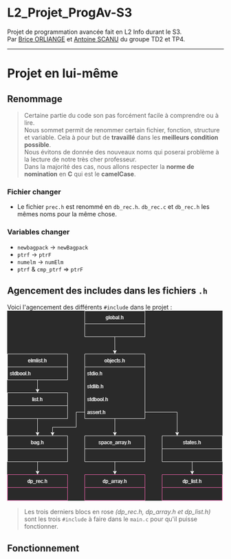 # L2_Projet_ProgAv-S3

Projet de programmation avancée fait en L2 Info durant le S3.  
Par [Brice ORLIANGE](mailto:briceorl54580@gmail.com) et [Antoine SCANU](mailto:antoine.scanu1@gmail.com) du groupe TD2 et TP4.

________________________

# Projet en lui-même

## Renommage

> Certaine partie du code son pas forcément facile à comprendre ou à lire.  
> Nous sommet permit de renommer certain fichier, fonction, structure et variable. Cela à pour but de **travaillé** dans les **meilleurs condition possible**.  
> Nous évitons de donnée des nouveaux noms qui poserai problème à la lecture de notre très cher professeur.  
> Dans la majorité des cas, nous allons respecter la **norme de nomination** en **C** qui est le **camelCase**.

### Fichier changer

- Le fichier `prec.h` est renommé en `db_rec.h`. `db_rec.c` et `db_rec.h` les mêmes noms pour la même chose.

### Variables changer

- `newbagpack` -> `newBagpack`
- `ptrf` -> `ptrF`
- `numelm` -> `numElm`
- `ptrf` & `cmp_ptrf` => `ptrF`


## Agencement des includes dans les fichiers `.h`

Voici l'agencement des différents `#include` dans le projet :  
![L'image n'a pas réussi à se charger (image/Projet_ProgAv_Gestion_des_.h.drawio.png)](image/Projet_ProgAv_Gestion_des_.h.drawio.png)  
> Les trois derniers blocs en rose _(dp_rec.h, dp_array.h et dp_list.h)_ sont les trois `#include` à faire dans le `main.c` pour qu'il puisse fonctionner.

## Fonctionnement

###
